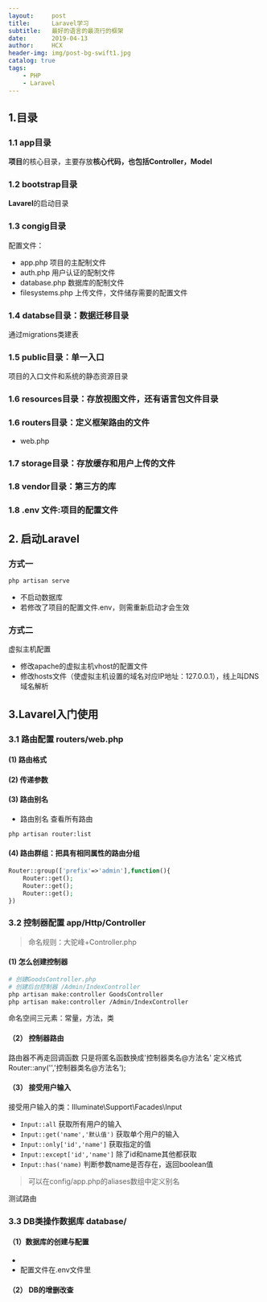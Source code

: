 ```yaml
---
layout:     post
title:      Laravel学习
subtitle:   最好的语言的最流行的框架
date:       2019-04-13
author:     HCX
header-img: img/post-bg-swift1.jpg
catalog: true
tags:
    - PHP
    - Laravel
---
```

## 1.目录
### 1.1 app目录
**项目**的核心目录，主要存放**核心代码，也包括Controller，Model**
### 1.2 bootstrap目录
**Lavarel**的启动目录
### 1.3 congig目录
配置文件：
- app.php 项目的主配制文件
- auth.php 用户认证的配制文件
- database.php 数据库的配制文件
- filesystems.php 上传文件，文件储存需要的配置文件
### 1.4 databse目录：数据迁移目录
通过migrations类建表
### 1.5 public目录：单一入口
项目的入口文件和系统的静态资源目录
### 1.6 resources目录：存放视图文件，还有语言包文件目录
### 1.6 routers目录：定义框架路由的文件
- web.php
### 1.7 storage目录：存放缓存和用户上传的文件
### 1.8 vendor目录：第三方的库
### 1.8 .env 文件:项目的配置文件

## 2. 启动Laravel
### 方式一
```bash
php artisan serve
```
- 不启动数据库
- 若修改了项目的配置文件.env，则需重新启动才会生效
### 方式二
虚拟主机配置
- 修改apache的虚拟主机vhost的配置文件
- 修改hosts文件（使虚拟主机设置的域名对应IP地址：127.0.0.1），线上叫DNS域名解析

## 3.Lavarel入门使用
### 3.1 路由配置 routers/web.php
#### (1) 路由格式
#### (2) 传递参数
#### (3) 路由别名
- 路由别名
查看所有路由
```bash
php artisan router:list
```
#### (4) 路由群组：把具有相同属性的路由分组
```php
Router::group(['prefix'=>'admin'],function(){
    Router::get();
    Router::get();
    Router::get();
})
```
### 3.2 控制器配置 app/Http/Controller
> 命名规则：大驼峰+Controller.php
#### (1) 怎么创建控制器
```bash
# 创建GoodsController.php
# 创建后台控制器 /Admin/IndexController
php artisan make:controller GoodsController
php artisan make:controller /Admin/IndexController
```
命名空间三元素：常量，方法，类

#### （2） 控制器路由
路由器不再走回调函数
只是将匿名函数换成'控制器类名@方法名'
定义格式
Router::any('','控制器类名@方法名');

#### （3） 接受用户输入
接受用户输入的类：Illuminate\Support\Facades\Input
- `Input::all` 获取所有用户的输入
- `Input::get('name','默认值')` 获取单个用户的输入
- `Input::only['id','name']` 获取指定的值
- `Input::except['id','name']` 除了id和name其他都获取
- `Input::has('name)` 判断参数name是否存在，返回boolean值
> 可以在config/app.php的aliases数组中定义别名

测试路由
### 3.3 DB类操作数据库 database/
#### （1）数据库的创建与配置
- 
- 配置文件在.env文件里
#### （2） DB的增删改查
